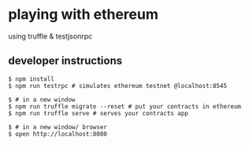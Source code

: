 # playing with ethereum #

using truffle & testjsonrpc

## developer instructions ##

    $ npm install
    $ npm run testrpc # simulates ethereum testnet @localhost:8545

    $ # in a new window
    $ npm run truffle migrate --reset # put your contracts in ethereum
    $ npm run truffle serve # serves your contracts app

    $ # in a new window/ browser
    $ open http://localhost:8080

